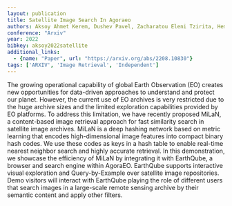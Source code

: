```yaml
---
layout: publication
title: Satellite Image Search In Agoraeo
authors: Aksoy Ahmet Kerem, Dushev Pavel, Zacharatou Eleni Tzirita, Hemsen Holmer, Charfuelan Marcela, Quiané-ruiz Jorge-arnulfo, Demir Begüm, Markl Volker
conference: "Arxiv"
year: 2022
bibkey: aksoy2022satellite
additional_links:
  - {name: "Paper", url: "https://arxiv.org/abs/2208.10830"}
tags: ['ARXIV', 'Image Retrieval', 'Independent']
---
```

<p>The growing operational capability of global Earth Observation (EO)
creates new opportunities for data-driven approaches to understand and
protect our planet. However, the current use of EO archives is very
restricted due to the huge archive sizes and the limited exploration
capabilities provided by EO platforms. To address this limitation, we
have recently proposed MiLaN, a content-based image retrieval approach
for fast similarity search in satellite image archives. MiLaN is a deep
hashing network based on metric learning that encodes high-dimensional
image features into compact binary hash codes. We use these codes as
keys in a hash table to enable real-time nearest neighbor search and
highly accurate retrieval. In this demonstration, we showcase the
efficiency of MiLaN by integrating it with EarthQube, a browser and
search engine within AgoraEO. EarthQube supports interactive visual
exploration and Query-by-Example over satellite image repositories. Demo
visitors will interact with EarthQube playing the role of different
users that search images in a large-scale remote sensing archive by
their semantic content and apply other filters.</p>
